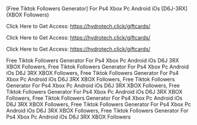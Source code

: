 [Free Tiktok Followers Generator] For Ps4 Xbox Pc Android iOs [D6J-3RX] (XBOX Followers)

Click Here to Get Access: https://hydrotech.click/giftcards/

Click Here to Get Access: https://hydrotech.click/giftcards/

Click Here to Get Access: https://hydrotech.click/giftcards/

 Free Tiktok Followers Generator For Ps4 Xbox Pc Android iOs D6J 3RX XBOX Followers, Free Tiktok Followers Generator For Ps4 Xbox Pc Android iOs D6J 3RX XBOX Followers, Free Tiktok Followers Generator For Ps4 Xbox Pc Android iOs D6J 3RX XBOX Followers, Free Tiktok Followers Generator For Ps4 Xbox Pc Android iOs D6J 3RX XBOX Followers, Free Tiktok Followers Generator For Ps4 Xbox Pc Android iOs D6J 3RX XBOX Followers, Free Tiktok Followers Generator For Ps4 Xbox Pc Android iOs D6J 3RX XBOX Followers, Free Tiktok Followers Generator For Ps4 Xbox Pc Android iOs D6J 3RX XBOX Followers, Free Tiktok Followers Generator For Ps4 Xbox Pc Android iOs D6J 3RX XBOX Followers
